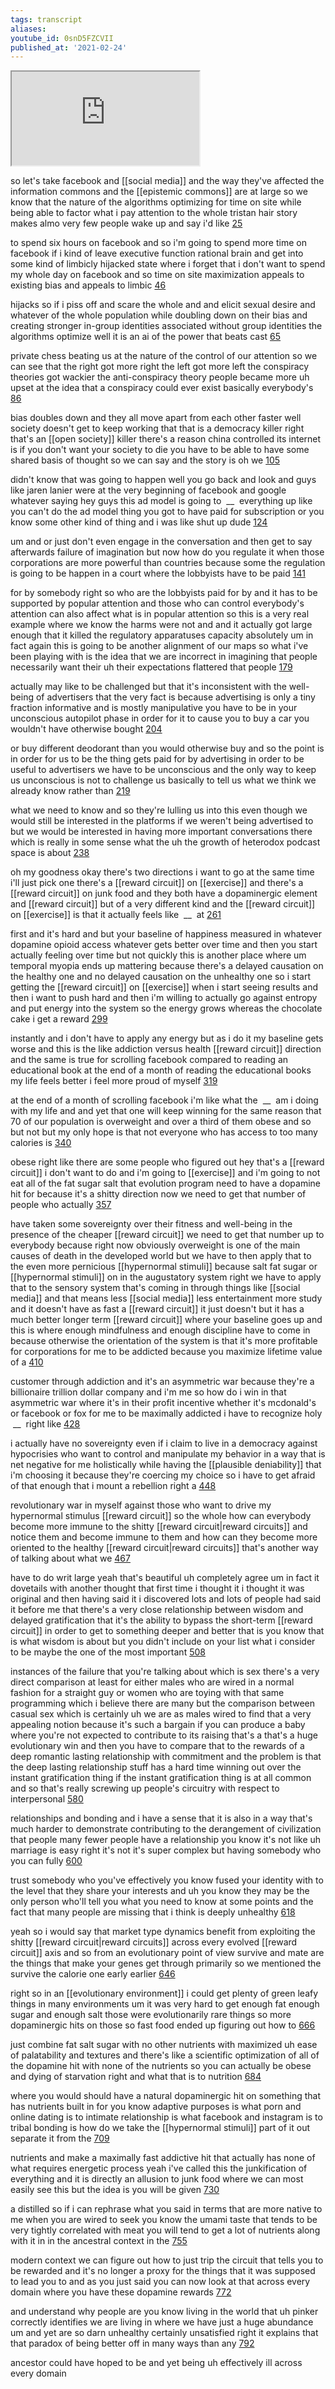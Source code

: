```yaml
---
tags: transcript
aliases:
youtube_id: 0snD5FZCVII
published_at: '2021-02-24'
---
```


<div class="yt-container"><iframe src="https://www.youtube.com/embed/0snD5FZCVII"></iframe></div>

so let's take facebook and [[social media]] and the way they've affected the information commons and the [[epistemic commons]] are at large so we know that the nature of the algorithms optimizing for time on site while being able to factor what i pay attention to the whole tristan hair story makes almo very few people wake up and say i'd like [25](https://www.youtube.com/watch?v=0snD5FZCVII&t=25.519s)

to spend six hours on facebook and so i'm going to spend more time on facebook if i kind of leave executive function rational brain and get into some kind of limbicly hijacked state where i forget that i don't want to spend my whole day on facebook and so time on site maximization appeals to existing bias and appeals to limbic [46](https://www.youtube.com/watch?v=0snD5FZCVII&t=46.719s)

hijacks so if i piss off and scare the whole and and elicit sexual desire and whatever of the whole population while doubling down on their bias and creating stronger in-group identities associated without group identities the algorithms optimize well it is an ai of the power that beats cast [65](https://www.youtube.com/watch?v=0snD5FZCVII&t=65.28s)

private chess beating us at the nature of the control of our attention so we can see that the right got more right the left got more left the conspiracy theories got wackier the anti-conspiracy theory people became more uh upset at the idea that a conspiracy could ever exist basically everybody's [86](https://www.youtube.com/watch?v=0snD5FZCVII&t=86.799s)

bias doubles down and they all move apart from each other faster well society doesn't get to keep working that that is a democracy killer right that's an [[open society]] killer there's a reason china controlled its internet is if you don't want your society to die you have to be able to have some shared basis of thought so we can say and the story is oh we [105](https://www.youtube.com/watch?v=0snD5FZCVII&t=105.92s)

didn't know that was going to happen well you go back and look and guys like jaren lanier were at the very beginning of facebook and google whatever saying hey guys this ad model is going to  __  everything up like you can't do the ad model thing you got to have paid for subscription or you know some other kind of thing and i was like shut up dude [124](https://www.youtube.com/watch?v=0snD5FZCVII&t=124.88s)

um and or just don't even engage in the conversation and then get to say afterwards failure of imagination but now how do you regulate it when those corporations are more powerful than countries because some the regulation is going to be happen in a court where the lobbyists have to be paid [141](https://www.youtube.com/watch?v=0snD5FZCVII&t=141.44s)

for by somebody right so who are the lobbyists paid for by and it has to be supported by popular attention and those who can control everybody's attention can also affect what is in popular attention so this is a very real example where we know the harms were not and and it actually got large enough that it killed the regulatory apparatuses capacity absolutely um in fact again this is going to be another alignment of our maps so what i've been playing with is the idea that we are incorrect in imagining that people necessarily want their uh their expectations flattered that people [179](https://www.youtube.com/watch?v=0snD5FZCVII&t=179.599s)

actually may like to be challenged but that it's inconsistent with the well-being of advertisers that the very fact is because advertising is only a tiny fraction informative and is mostly manipulative you have to be in your unconscious autopilot phase in order for it to cause you to buy a car you wouldn't have otherwise bought [204](https://www.youtube.com/watch?v=0snD5FZCVII&t=204.239s)

or buy different deodorant than you would otherwise buy and so the point is in order for us to be the thing gets paid for by advertising in order to be useful to advertisers we have to be unconscious and the only way to keep us unconscious is not to challenge us basically to tell us what we think we already know rather than [219](https://www.youtube.com/watch?v=0snD5FZCVII&t=219.599s)

what we need to know and so they're lulling us into this even though we would still be interested in the platforms if we weren't being advertised to but we would be interested in having more important conversations there which is really in some sense what the uh the growth of heterodox podcast space is about [238](https://www.youtube.com/watch?v=0snD5FZCVII&t=238.64s)

oh my goodness okay there's two directions i want to go at the same time i'll just pick one there's a [[reward circuit]] on [[exercise]] and there's a [[reward circuit]] on junk food and they both have a dopaminergic element and [[reward circuit]] but of a very different kind and the [[reward circuit]] on [[exercise]] is that it actually feels like  __  at [261](https://www.youtube.com/watch?v=0snD5FZCVII&t=261.68s)

first and it's hard and but your baseline of happiness measured in whatever dopamine opioid access whatever gets better over time and then you start actually feeling over time but not quickly this is another place where um temporal myopia ends up mattering because there's a delayed causation on the healthy one and no delayed causation on the unhealthy one so i start getting the [[reward circuit]] on [[exercise]] when i start seeing results and then i want to push hard and then i'm willing to actually go against entropy and put energy into the system so the energy grows whereas the chocolate cake i get a reward [299](https://www.youtube.com/watch?v=0snD5FZCVII&t=299.84s)

instantly and i don't have to apply any energy but as i do it my baseline gets worse and this is the like addiction versus health [[reward circuit]] direction and the same is true for scrolling facebook compared to reading an educational book at the end of a month of reading the educational books my life feels better i feel more proud of myself [319](https://www.youtube.com/watch?v=0snD5FZCVII&t=319.84s)

at the end of a month of scrolling facebook i'm like what the  __  am i doing with my life and and yet that one will keep winning for the same reason that 70 of our population is overweight and over a third of them obese and so but not but my only hope is that not everyone who has access to too many calories is [340](https://www.youtube.com/watch?v=0snD5FZCVII&t=340.08s)

obese right like there are some people who figured out hey that's a [[reward circuit]] i don't want to do and i'm going to [[exercise]] and i'm going to not eat all of the fat sugar salt that evolution program need to have a dopamine hit for because it's a shitty direction now we need to get that number of people who actually [357](https://www.youtube.com/watch?v=0snD5FZCVII&t=357.919s)

have taken some sovereignty over their fitness and well-being in the presence of the cheaper [[reward circuit]] we need to get that number up to everybody because right now obviously overweight is one of the main causes of death in the developed world but we have to then apply that to the even more pernicious [[hypernormal stimuli]] because salt fat sugar or [[hypernormal stimuli]] on in the augustatory system right we have to apply that to the sensory system that's coming in through things like [[social media]] and that means less [[social media]] less entertainment more study and it doesn't have as fast a [[reward circuit]] it just doesn't but it has a much better longer term [[reward circuit]] where your baseline goes up and this is where enough mindfulness and enough discipline have to come in because otherwise the orientation of the system is that it's more profitable for corporations for me to be addicted because you maximize lifetime value of a [410](https://www.youtube.com/watch?v=0snD5FZCVII&t=410.479s)

customer through addiction and it's an asymmetric war because they're a billionaire trillion dollar company and i'm me so how do i win in that asymmetric war where it's in their profit incentive whether it's mcdonald's or facebook or fox for me to be maximally addicted i have to recognize holy  __  right like [428](https://www.youtube.com/watch?v=0snD5FZCVII&t=428.639s)

i actually have no sovereignty even if i claim to live in a democracy against hypocrisies who want to control and manipulate my behavior in a way that is net negative for me holistically while having the [[plausible deniability]] that i'm choosing it because they're coercing my choice so i have to get afraid of that enough that i mount a rebellion right a [448](https://www.youtube.com/watch?v=0snD5FZCVII&t=448.56s)

revolutionary war in myself against those who want to drive my hypernormal stimulus [[reward circuit]] so the whole how can everybody become more immune to the shitty [[reward circuit|reward circuits]] and notice them and become immune to them and how can they become more oriented to the healthy [[reward circuit|reward circuits]] that's another way of talking about what we [467](https://www.youtube.com/watch?v=0snD5FZCVII&t=467.039s)

have to do writ large yeah that's beautiful uh completely agree um in fact it dovetails with another thought that first time i thought it i thought it was original and then having said it i discovered lots and lots of people had said it before me that there's a very close relationship between wisdom and delayed gratification that it's the ability to bypass the short-term [[reward circuit]] in order to get to something deeper and better that is you know that is what wisdom is about but you didn't include on your list what i consider to be maybe the one of the most important [508](https://www.youtube.com/watch?v=0snD5FZCVII&t=508.56s)

instances of the failure that you're talking about which is sex there's a very direct comparison at least for either males who are wired in a normal fashion for a straight guy or women who are toying with that same programming which i believe there are many but the comparison between casual sex which is certainly uh we are as males wired to find that a very appealing notion because it's such a bargain if you can produce a baby where you're not expected to contribute to its raising that's a that's a huge evolutionary win and then you have to compare that to the rewards of a deep romantic lasting relationship with commitment and the problem is that the deep lasting relationship stuff has a hard time winning out over the instant gratification thing if the instant gratification thing is at all common and so that's really screwing up people's circuitry with respect to interpersonal [580](https://www.youtube.com/watch?v=0snD5FZCVII&t=580.08s)

relationships and bonding and i have a sense that it is also in a way that's much harder to demonstrate contributing to the derangement of civilization that people many fewer people have a relationship you know it's not like uh marriage is easy right it's not it's super complex but having somebody who you can fully [600](https://www.youtube.com/watch?v=0snD5FZCVII&t=600.56s)

trust somebody who you've effectively you know fused your identity with to the level that they share your interests and uh you know they may be the only person who'll tell you what you need to know at some points and the fact that many people are missing that i think is deeply unhealthy [618](https://www.youtube.com/watch?v=0snD5FZCVII&t=618.0s)

yeah so i would say that market type dynamics benefit from exploiting the shitty [[reward circuit|reward circuits]] across every evolved [[reward circuit]] axis and so from an evolutionary point of view survive and mate are the things that make your genes get through primarily so we mentioned the survive the calorie one early earlier [646](https://www.youtube.com/watch?v=0snD5FZCVII&t=646.959s)

right so in an [[evolutionary environment]] i could get plenty of green leafy things in many environments um it was very hard to get enough fat enough sugar and enough salt those were evolutionarily rare things so more dopaminergic hits on those so fast food ended up figuring out how to [666](https://www.youtube.com/watch?v=0snD5FZCVII&t=666.64s)

just combine fat salt sugar with no other nutrients with maximized uh ease of palatability and textures and there's like a scientific optimization of all of the dopamine hit with none of the nutrients so you can actually be obese and dying of starvation right and what that is to nutrition [684](https://www.youtube.com/watch?v=0snD5FZCVII&t=684.079s)

where you would should have a natural dopaminergic hit on something that has nutrients built in for you know adaptive purposes is what porn and online dating is to intimate relationship is what facebook and instagram is to tribal bonding is how do we take the [[hypernormal stimuli]] part of it out separate it from the [709](https://www.youtube.com/watch?v=0snD5FZCVII&t=709.519s)

nutrients and make a maximally fast addictive hit that actually has none of what requires energetic process yeah i've called this the junkification of everything and it is directly an allusion to junk food where we can most easily see this but the idea is you will be given [730](https://www.youtube.com/watch?v=0snD5FZCVII&t=730.24s)

a distilled so if i can rephrase what you said in terms that are more native to me when you are wired to seek you know the umami taste that tends to be very tightly correlated with meat you will tend to get a lot of nutrients along with it in in the ancestral context in the [755](https://www.youtube.com/watch?v=0snD5FZCVII&t=755.839s)

modern context we can figure out how to just trip the circuit that tells you to be rewarded and it's no longer a proxy for the things that it was supposed to lead you to and as you just said you can now look at that across every domain where you have these dopamine rewards [772](https://www.youtube.com/watch?v=0snD5FZCVII&t=772.32s)

and understand why people are you know living in the world that uh pinker correctly identifies we are living in where we have just a huge abundance um and yet are so darn unhealthy certainly unsatisfied right it explains that that paradox of being better off in many ways than any [792](https://www.youtube.com/watch?v=0snD5FZCVII&t=792.079s)

ancestor could have hoped to be and yet being uh effectively ill across every domain